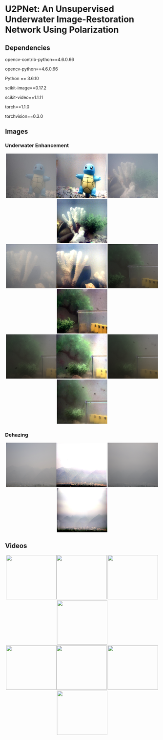 <div align=left><div>

# U2PNet: An Unsupervised Underwater Image-Restoration Network Using Polarization

<div align=left><div>

## Dependencies

opencv-contrib-python==4.6.0.66

opencv-python==4.6.0.66

Python == 3.6.10

scikit-image==0.17.2

scikit-video==1.1.11

torch==1.1.0

torchvision==0.3.0



<div align=left><div>
  
## Images

### Underwater Enhancement

<div align=center><img src="https://github.com/polwork/U-2Pnet/blob/main/Images_Output/image20Imax.jpg" width="165" height="145" ><img src="https://github.com/polwork/U-2Pnet/blob/main/Images_Output/r20.bmp" width="165" height="145">    <img src="https://github.com/polwork/U-2Pnet/blob/main/Images_Output/image60Imax.jpg" width="165" height="145" ><img src="https://github.com/polwork/U-2Pnet/blob/main/Images_Output/r60.bmp" width="165" height="145"><div>

<div align=center><img src="https://github.com/polwork/U-2Pnet/blob/main/Images_Output/image140Imax.jpg" width="165" height="145" ><img src="https://github.com/polwork/U-2Pnet/blob/main/Images_Output/r140.bmp" width="165" height="145">    <img src="https://github.com/polwork/U-2Pnet/blob/main/Images_Output/S0_5L_frame4.bmp" width="165" height="145" ><img src="https://github.com/polwork/U-2Pnet/blob/main/Images_Output/5L_frame4Imax.jpg" width="165" height="145"><div>

<div align=center><img src="https://github.com/polwork/U-2Pnet/blob/main/Images_Output/S0_10L_frame17.bmp" width="165" height="145" ><img src="https://github.com/polwork/U-2Pnet/blob/main/Images_Output/10L_frame17Imax.jpg" width="165" height="145">    <img src="https://github.com/polwork/U-2Pnet/blob/main/Images_Output/S0_15L_frame9.bmp"width="165" height="145" ><img src="https://github.com/polwork/U-2Pnet/blob/main/Images_Output/15L_frame9Imax.jpg" width="165" height="145"><div>

<div align=left><div>

### Dehazing

<div align=center><img src="https://github.com/polwork/U-2Pnet/blob/main/Images_Output/haze1.jpg" width="165" height="145" ><img src="https://github.com/polwork/U-2Pnet/blob/main/Images_Output/dehaze1.png" width="165" height="145">    <img src="https://github.com/polwork/U-2Pnet/blob/main/Images_Output/haze2.jpg" width="165" height="145" ><img src="https://github.com/polwork/U-2Pnet/blob/main/Images_Output/dehaze2.png" width="165" height="145"><div>

<div align=left><div>
  
## Videos

<div align=center><img src="https://github.com/polwork/U-2Pnet/blob/main/Video/Viedeo1-Ori.gif" width="165" height="145"><img src="https://github.com/polwork/U-2Pnet/blob/main/Video/Viedeo1-U2P.gif" width="165" height="145">  <img src="https://github.com/polwork/U-2Pnet/blob/main/Video/Viedeo2-Ori.gif" width="165" height="145" ><img src="https://github.com/polwork/U-2Pnet/blob/main/Video/Viedeo2-U2P.gif" width="165" height="145"><div>

<div align=center><img src="https://github.com/polwork/U-2Pnet/blob/main/Video/Viedeo3-Ori.gif" width="165" height="145"><img src="https://github.com/polwork/U-2Pnet/blob/main/Video/Viedeo3-U2P.gif" width="165" height="145">  <img src="https://github.com/polwork/U-2Pnet/blob/main/Video/Viedeo4-Ori.gif" width="165" height="145" ><img src="https://github.com/polwork/U-2Pnet/blob/main/Video/Viedeo4-U2P.gif" width="165" height="145"><div>

<div align=left><div>

  
